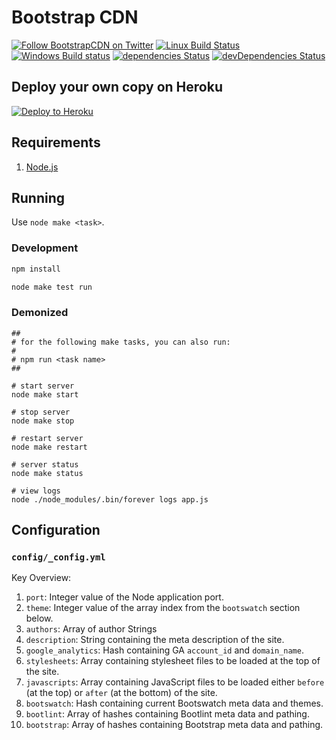 # Bootstrap CDN

[![Follow BootstrapCDN on Twitter](https://img.shields.io/badge/twitter-@getBootstrapCDN-55acee.svg?style=flat-square)](https://twitter.com/getbootstrapcdn)
[![Linux Build Status](https://img.shields.io/travis/MaxCDN/bootstrap-cdn/develop.svg?label=Linux%20build&style=flat-square)](https://travis-ci.org/MaxCDN/bootstrap-cdn)
[![Windows Build status](https://img.shields.io/appveyor/ci/jdorfman/bootstrap-cdn/develop.svg?label=Windows%20build&style=flat-square)](https://ci.appveyor.com/project/jdorfman/bootstrap-cdn)
[![dependencies Status](https://img.shields.io/david/MaxCDN/bootstrap-cdn.svg?style=flat-square)](https://david-dm.org/MaxCDN/bootstrap-cdn)
[![devDependencies Status](https://img.shields.io/david/dev/MaxCDN/bootstrap-cdn.svg?style=flat-square)](https://david-dm.org/MaxCDN/bootstrap-cdn?type=dev)


## Deploy your own copy on Heroku

[![Deploy to Heroku](https://www.herokucdn.com/deploy/button.png)](https://heroku.com/deploy)


## Requirements

1. [Node.js](https://nodejs.org/)

## Running

Use `node make <task>`.

### Development

```sh
npm install

node make test run
```


### Demonized

```shell
##
# for the following make tasks, you can also run:
#
# npm run <task name>
##

# start server
node make start

# stop server
node make stop

# restart server
node make restart

# server status
node make status

# view logs
node ./node_modules/.bin/forever logs app.js
```

## Configuration

### `config/_config.yml`

Key Overview:

1. `port`: Integer value of the Node application port.
2. `theme`: Integer value of the array index from the `bootswatch` section below.
3. `authors`: Array of author Strings
4. `description`: String containing the meta description of the site.
5. `google_analytics`: Hash containing GA `account_id` and `domain_name`.
6. `stylesheets`: Array containing stylesheet files to be loaded at the top of the site.
7. `javascripts`: Array containing JavaScript files to be loaded either `before` (at the top) or `after` (at the bottom) of the site.
8. `bootswatch`: Hash containing current Bootswatch meta data and themes.
9. `bootlint`: Array of hashes containing Bootlint meta data and pathing.
10. `bootstrap`: Array of hashes containing Bootstrap meta data and pathing.
